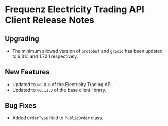 # Frequenz Electricity Trading API Client Release Notes

## Upgrading

- The minimum allowed version of `protobuf` and `grpcio` has been updated to 6.31.1 and 1.72.1 respectively.

## New Features

- Updated to `v0.8.0` of the Electricity Trading API.
- Updated to `v0.11.0` of the base client library.

## Bug Fixes

- Added `OrderType` field to `PublicOrder` class.
